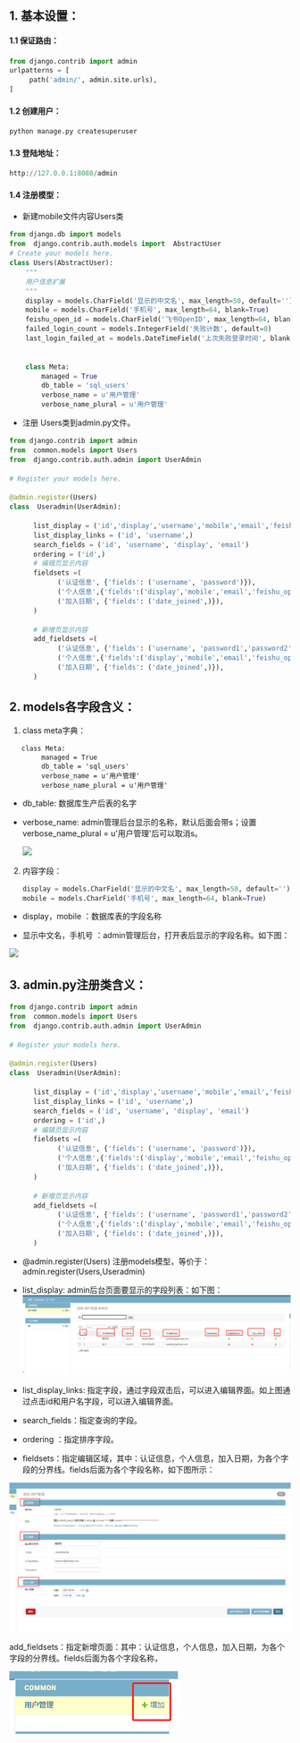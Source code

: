 ## 1. 基本设置：

#### 1.1 保证路由：

```python
from django.contrib import admin
urlpatterns = [
     path('admin/', admin.site.urls),
]
```

#### 1.2 创建用户：

```python
python manage.py createsuperuser
```

#### 1.3 登陆地址：

```python
http://127.0.0.1:8080/admin
```

#### 1.4 注册模型：

- 新建mobile文件内容Users类

```python
from django.db import models
from  django.contrib.auth.models import  AbstractUser
# Create your models here.
class Users(AbstractUser):
    """
    用户信息扩展
    """
    display = models.CharField('显示的中文名', max_length=50, default='')
    mobile = models.CharField('手机号', max_length=64, blank=True)
    feishu_open_id = models.CharField('飞书OpenID', max_length=64, blank=True)
    failed_login_count = models.IntegerField('失败计数', default=0)
    last_login_failed_at = models.DateTimeField('上次失败登录时间', blank=True, null=True)


    class Meta:
        managed = True
        db_table = 'sql_users'
        verbose_name = u'用户管理'
        verbose_name_plural = u'用户管理'
```

- 注册 Users类到admin.py文件。

```python
from django.contrib import admin
from  common.models import Users
from  django.contrib.auth.admin import UserAdmin

# Register your models here.

@admin.register(Users)
class  Useradmin(UserAdmin):

      list_display = ('id','display','username','mobile','email','feishu_open_id' ,'is_superuser', 'is_staff', 'is_active')
      list_display_links = ('id', 'username',)
      search_fields = ('id', 'username', 'display', 'email')
      ordering = ('id',)
      # 编辑页显示内容 
      fieldsets =(
            ('认证信息', {'fields': ('username', 'password')}),
            ('个人信息',{'fields':('display','mobile','email','feishu_open_id')}),
            ('加入日期', {'fields': ('date_joined',)}),
      )

      # 新增页显示内容
      add_fieldsets =(
            ('认证信息', {'fields': ('username', 'password1','password2')}),
            ('个人信息',{'fields':('display','mobile','email','feishu_open_id')}),
            ('加入日期', {'fields': ('date_joined',)}),
      )
```

## 2. models各字段含义：

1. class meta字典：

```
   class Meta:
        managed = True
        db_table = 'sql_users'
        verbose_name = u'用户管理'
        verbose_name_plural = u'用户管理'
```

- db_table: 数据库生产后表的名字

- verbose_name: admin管理后台显示的名称，默认后面会带s；设置 verbose_name_plural = u'用户管理'后可以取消s。

  ![](C:\Users\huawei\Desktop\go-ops-docs\docs\images\image-20210810144809998.png)

2. 内容字段：

   ```python
   display = models.CharField('显示的中文名', max_length=50, default='')
   mobile = models.CharField('手机号', max_length=64, blank=True)
   ```

- display，mobile  ：数据库表的字段名称

- 显示中文名，手机号 ：admin管理后台，打开表后显示的字段名称。如下图：

  

![](C:\Users\huawei\Desktop\go-ops-docs\docs\images\image-20210810145400343.png)

## 3. admin.py注册类含义：

```python
from django.contrib import admin
from  common.models import Users
from  django.contrib.auth.admin import UserAdmin

# Register your models here.

@admin.register(Users)
class  Useradmin(UserAdmin):

      list_display = ('id','display','username','mobile','email','feishu_open_id' ,'is_superuser', 'is_staff', 'is_active')
      list_display_links = ('id', 'username',)
      search_fields = ('id', 'username', 'display', 'email')
      ordering = ('id',)
      # 编辑页显示内容
      fieldsets =(
            ('认证信息', {'fields': ('username', 'password')}),
            ('个人信息',{'fields':('display','mobile','email','feishu_open_id')}),
            ('加入日期', {'fields': ('date_joined',)}),
      )

      # 新增页显示内容
      add_fieldsets =(
            ('认证信息', {'fields': ('username', 'password1','password2')}),
            ('个人信息',{'fields':('display','mobile','email','feishu_open_id')}),
            ('加入日期', {'fields': ('date_joined',)}),
      )
```

- @admin.register(Users) 注册models模型，等价于：admin.register(Users,Useradmin)    

- list_display: admin后台页面要显示的字段列表：如下图：
 ![avatar](../..//images/image-20210811151750667.png)

- list_display_links: 指定字段，通过字段双击后，可以进入编辑界面。如上图通过点击id和用户名字段，可以进入编辑界面。

- search_fields：指定查询的字段。

- ordering ：指定排序字段。

-    fieldsets：指定编辑区域，其中：认证信息，个人信息，加入日期，为各个字段的分界线。fields后面为各个字段名称，如下图所示：

![image-20210811152315612](../../images/image-20210811152315612.png)

add_fieldsets：指定新增页面：其中：认证信息，个人信息，加入日期，为各个字段的分界线。fields后面为各个字段名称，

![image-20210811152550380](../../images/image-20210811152550380.png)

